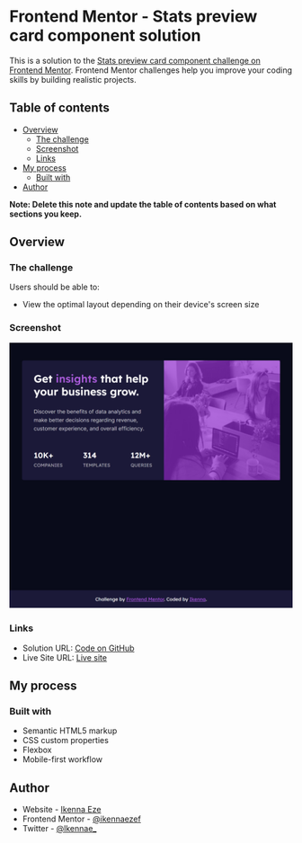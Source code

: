 # Frontend Mentor - Stats preview card component solution

This is a solution to the [Stats preview card component challenge on Frontend Mentor](https://www.frontendmentor.io/challenges/stats-preview-card-component-8JqbgoU62). Frontend Mentor challenges help you improve your coding skills by building realistic projects. 

## Table of contents

- [Overview](#overview)
  - [The challenge](#the-challenge)
  - [Screenshot](#screenshot)
  - [Links](#links)
- [My process](#my-process)
  - [Built with](#built-with)
- [Author](#author)

**Note: Delete this note and update the table of contents based on what sections you keep.**

## Overview

### The challenge

Users should be able to:

- View the optimal layout depending on their device's screen size

### Screenshot

![](./screenshot.png)

### Links

- Solution URL: [Code on GitHub](https://github.com/ikennaezef/stats-preview-component/)
- Live Site URL: [Live site](https://ikennaezef.github.io/stats-preview-component)

## My process

### Built with

- Semantic HTML5 markup
- CSS custom properties
- Flexbox
- Mobile-first workflow

## Author

- Website - [Ikenna Eze](https://ikennaezef.github.io/portfolio/)
- Frontend Mentor - [@ikennaezef](https://www.frontendmentor.io/profile/ikennaezef)
- Twitter - [@lkennae_](https://www.twitter.com/lkennae_)

